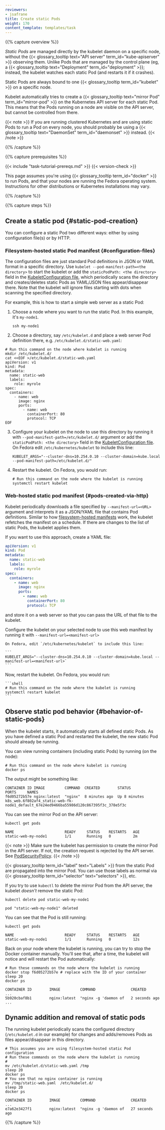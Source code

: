 ```yaml
---
reviewers:
- jsafrane
title: Create static Pods
weight: 170
content_template: templates/task
---
```


{{% capture overview %}}


*Static Pods* are managed directly by the kubelet daemon on a specific node,
without the {{< glossary_tooltip text="API server" term_id="kube-apiserver" >}}
observing them.
Unlike Pods that are managed by the control plane (eg, a
{{< glossary_tooltip text="Deployment" term_id="deployment" >}};
instead, the kubelet watches each static Pod (and restarts it if it crashes).

Static Pods are always bound to one {{< glossary_tooltip term_id="kubelet" >}} on a specific node.

Kubelet automatically tries to create a {{< glossary_tooltip text="mirror Pod" term_id="mirror-pod" >}}
on the Kubernetes API server for each static Pod.
This means that the Pods running on a node are visible on the API server,
but cannot be controlled from there.

{{< note >}}
If you are running clustered Kubernetes and are using static
Pods to run a Pod on every node, you should probably be using a
{{< glossary_tooltip text="DaemonSet" term_id="daemonset" >}}
instead.
{{< /note >}}

{{% /capture %}}

{{% capture prerequisites %}}

{{< include "task-tutorial-prereqs.md" >}} {{< version-check >}}

This page assumes you're using {{< glossary_tooltip term_id="docker" >}} to run Pods,
and that your nodes are running the Fedora operating system.
Instructions for other distributions or Kubernetes installations may vary.


{{% /capture %}}


{{% capture steps %}}

## Create a static pod {#static-pod-creation}

You can configure a static Pod two different ways: either by using configuration file(s) or by HTTP.

### Filesystem-hosted static Pod manifest {#configuration-files}

The configuration files are just standard Pod definitions in JSON or YAML format in a specific directory. Use `kubelet --pod-manifest-path=<the directory>` to start the kubelet or add the `staticPodPath: <the directory>` field in the [KubeletConfiguration file](/docs/tasks/administer-cluster/kubelet-config-file), which periodically scans the directory and creates/deletes static Pods as YAML/JSON files appear/disappear there.
Note that the kubelet will ignore files starting with dots when scanning the specified directory.

For example, this is how to start a simple web server as a static Pod:

1. Choose a node where you want to run the static Pod. In this example, it's `my-node1`.

    ```shell
    ssh my-node1
    ```

2. Choose a directory, say `/etc/kubelet.d` and place a web server Pod definition there, e.g. `/etc/kubelet.d/static-web.yaml`:

```shell
# Run this command on the node where kubelet is running
mkdir /etc/kubelet.d/
cat <<EOF >/etc/kubelet.d/static-web.yaml
apiVersion: v1
kind: Pod
metadata:
  name: static-web
  labels:
    role: myrole
spec:
  containers:
    - name: web
      image: nginx
      ports:
        - name: web
          containerPort: 80
          protocol: TCP
EOF
```

3. Configure your kubelet on the node to use this directory by running it with `--pod-manifest-path=/etc/kubelet.d/` argument or add the `staticPodPath: <the directory>` field in the [KubeletConfiguration file](/docs/tasks/administer-cluster/kubelet-config-file).
    On Fedora edit `/etc/kubernetes/kubelet` to include this line:

    ```
    KUBELET_ARGS="--cluster-dns=10.254.0.10 --cluster-domain=kube.local --pod-manifest-path=/etc/kubelet.d/"
    ```

4. Restart the kubelet. On Fedora, you would run:

    ```shell
    # Run this command on the node where the kubelet is running
    systemctl restart kubelet
    ```

### Web-hosted static pod manifest {#pods-created-via-http}

Kubelet periodically downloads a file specified by `--manifest-url=<URL>` argument
and interprets it as a JSON/YAML file that contains Pod definitions.
Similar to how [filesystem-hosted manifests](#configuration-files) work, the kubelet
refetches the manifest on a schedule. If there are changes to the list of static
Pods, the kubelet applies them.

If you want to use this approach, create a YAML file:

```yaml
apiVersion: v1
kind: Pod
metadata:
  name: static-web
  labels:
    role: myrole
spec:
  containers:
    - name: web
      image: nginx
      ports:
        - name: web
          containerPort: 80
          protocol: TCP
```

and store it on a web server so that you can pass the URL of that file to the kubelet.

Configure the kubelet on your selected node to use this web manifest by running it with `--manifest-url=<manifest-url>`

    On Fedora, edit `/etc/kubernetes/kubelet` to include this line:

    ```
    KUBELET_ARGS="--cluster-dns=10.254.0.10 --cluster-domain=kube.local --manifest-url=<manifest-url>`
    ```

Now, restart the kubelet. On Fedora, you would run:

    ```shell
    # Run this command on the node where the kubelet is running
    systemctl restart kubelet
    ```



## Observe static pod behavior {#behavior-of-static-pods}

When the kubelet starts, it automatically starts all defined static Pods. As you have
defined a static Pod and restarted the kubelet, the new static Pod should
already be running.

You can view running containers (including static Pods) by running (on the node):
```shell
# Run this command on the node where kubelet is running
docker ps
```

The output might be something like:

```
CONTAINER ID IMAGE         COMMAND  CREATED        STATUS         PORTS     NAMES
f6d05272b57e nginx:latest  "nginx"  8 minutes ago  Up 8 minutes             k8s_web.6f802af4_static-web-fk-node1_default_67e24ed9466ba55986d120c867395f3c_378e5f3c
```

You can see the mirror Pod on the API server:

```shell
kubectl get pods
```
```
NAME                       READY     STATUS    RESTARTS   AGE
static-web-my-node1        1/1       Running   0          2m
```

{{< note >}}
Make sure the kubelet has permission to create the mirror Pod in the API server. If not, the creation request is rejected by the API server. See
[PodSecurityPolicy](/docs/concepts/policy/pod-security-policy/).
{{< /note >}}


{{< glossary_tooltip term_id="label" text="Labels" >}} from the static Pod are
propagated into the mirror Pod. You can use those labels as normal via
{{< glossary_tooltip term_id="selector" text="selectors" >}}, etc.

If you try to use `kubectl` to delete the mirror Pod from the API server,
the kubelet _doesn't_ remove the static Pod:

```shell
kubectl delete pod static-web-my-node1
```
```
pod "static-web-my-node1" deleted
```
You can see that the Pod is still running:
```shell
kubectl get pods
```
```
NAME                       READY     STATUS    RESTARTS   AGE
static-web-my-node1        1/1       Running   0          12s
```

Back on your node where the kubelet is running, you can try to stop the Docker
container manually.
You'll see that, after a time, the kubelet will notice and will restart the Pod
automatically:

```shell
# Run these commands on the node where the kubelet is running
docker stop f6d05272b57e # replace with the ID of your container
sleep 20
docker ps
```
```
CONTAINER ID        IMAGE         COMMAND                CREATED       ...
5b920cbaf8b1        nginx:latest  "nginx -g 'daemon of   2 seconds ago ...
```

## Dynamic addition and removal of static pods

The running kubelet periodically scans the configured directory (`/etc/kubelet.d` in our example) for changes and adds/removes Pods as files appear/disappear in this directory.

```shell
# This assumes you are using filesystem-hosted static Pod configuration
# Run these commands on the node where the kubelet is running
#
mv /etc/kubelet.d/static-web.yaml /tmp
sleep 20
docker ps
# You see that no nginx container is running
mv /tmp/static-web.yaml  /etc/kubelet.d/
sleep 20
docker ps
```
```
CONTAINER ID        IMAGE         COMMAND                CREATED           ...
e7a62e3427f1        nginx:latest  "nginx -g 'daemon of   27 seconds ago
```

{{% /capture %}}
